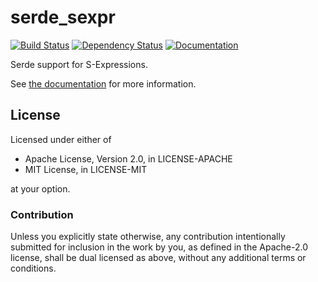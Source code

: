 serde_sexpr
===========

[![Build Status](https://travis-ci.org/remexre/serde_sexpr.svg?branch=master)](https://travis-ci.org/remexre/serde_sexpr) [![Dependency Status](https://deps.rs/repo/github/remexre/serde_sexpr/status.svg)](https://deps.rs/repo/github/remexre/serde_sexpr) [![Documentation](https://docs.rs/serde_sexpr/badge.svg)](https://docs.rs/serde_sexpr/)

Serde support for S-Expressions.

See [the documentation](https://docs.rs/serde_sexpr/) for more information.

License
-------

Licensed under either of

-	Apache License, Version 2.0, in LICENSE-APACHE
-	MIT License, in LICENSE-MIT

at your option.

### Contribution

Unless you explicitly state otherwise, any contribution intentionally submitted for inclusion in the work by you, as defined in the Apache-2.0 license, shall be dual licensed as above, without any additional terms or conditions.
